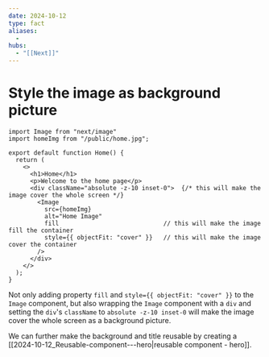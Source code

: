 ```yaml
---
date: 2024-10-12
type: fact
aliases:
  -
hubs:
  - "[[Next]]"
---
```


# Style the image as background picture

```tsx
import Image from "next/image"
import homeImg from "/public/home.jpg";

export default function Home() {
  return (
    <>
      <h1>Home</h1>
      <p>Welcome to the home page</p>
      <div className="absolute -z-10 inset-0">  {/* this will make the image cover the whole screen */}
        <Image
          src={homeImg}
          alt="Home Image"
          fill                             // this will make the image fill the container
          style={{ objectFit: "cover" }}   // this will make the image cover the container
        />
      </div>
    </>
  );
}

```

Not only adding property `fill` and `style={{ objectFit: "cover" }}` to the `Image` component, but also wrapping the `Image` component with a `div` and setting the `div`'s `className` to `absolute -z-10 inset-0` will make the image cover the whole screen as a background picture.

We can further make the background and title reusable by creating a [[2024-10-12_Reusable-component---hero|reusable component - hero]].
```tsx
